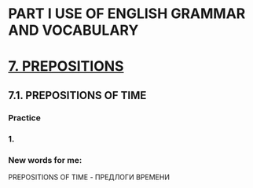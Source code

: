 # PART I USE OF ENGLISH GRAMMAR AND VOCABULARY
# [7. PREPOSITIONS](../7.README.md)
## 7.1. PREPOSITIONS OF TIME
### Practice 
### 1.

### New words for me:
PREPOSITIONS OF TIME - ПРЕДЛОГИ ВРЕМЕНИ